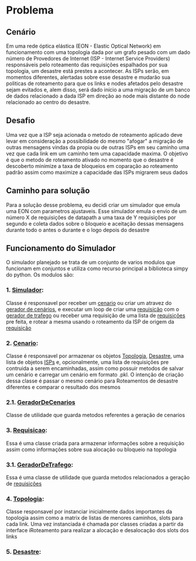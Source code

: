 

# Problema

## Cenário
Em uma rede óptica elástica (EON - Elastic Optical Network) em funcionamento com uma topologia dada por um grafo pesado com um dado número de Provedores de Internet (ISP - Internet Service Providers) responsáveis pelo roteamento das requisições espalhados por sua topologia, um desastre está prestes a acontecer. As ISPs serão, em momentos diferentes, alertadas sobre esse desastre e mudarão sua politicas de roteamento para que os links e nodes afetados pelo desastre sejam evitados e, alem disso, será dado início a uma migração de um banco de dados relacionado a dada ISP em direção ao node mais distante do node relacionado ao centro do desastre.

## Desafio
Uma vez que a ISP seja acionada o metodo de roteamento aplicado deve levar em consideração a possibilidade do mesmo "afogar" a migração de outras mensagens vindas da propia ou de outras ISPs em seu caminho uma vez que cada link em um caminho tem uma capacidade maxima. O objetivo é que o metodo de roteamento ativado no momento que o desastre é descoberto minimize a taxa de bloqueios em coparação ao roteamento padrão assim como maximize a capacidade das ISPs migrarem seus dados

## Caminho para solução

Para a solução desse problema, eu decidi criar um simulador que emula uma EON com parametros ajustaveis. Esse simulador emula o envio de um número X de requisições de datapath a uma taxa de Y requisições por segundo e coleta dados sobre o bloqueio e aceitação dessas mensagens durante todo o antes o durante e o logo depois do desastre

## Funcionamento do Simulador

O simulador planejado se trata de um conjunto de varios modulos que funcionam em conjuntos e utiliza como recurso principal a biblioteca simpy do python. Os modulos são:

### 1. [Simulador](simuladorV2/Simulador.py):
Classe é responsavel por receber um  [cenario](#2-cenario) ou criar um atravez do [gerador de cenários](), e executar um loop de criar uma [requisicão](#3-requisicao) com o [gerador de trafego](#31-geradordetrafego) ou receber uma requisição de uma lista de [requisições](#3-requisicao) pre feita, e rotear a mesma usando o roteamento da ISP de origem da [requisição](#3-requisicao)

### 2. [Cenario](simuladorV2/Cenario/Cenario.py):
Classe é responsavel por armazenar os objetos [Topologia](#4-topologia), [Desastre](#5-desastre), uma lista de objetos [ISPs](#6-isp) e, opcionalmente, uma lista de requisições pre contruida a serem encaminhadas, assim como possuir metodos de salvar um cenário e carregar um cenário em formato .pkl. O intenção de criação dessa classe é passar o mesmo cenário para Roteamentos de desastre diferentes e comparar o resultado dos mesmos
### 2.1. [GeradorDeCenarios](simuladorV2/Cenario/GeradorDeCenarios.py)
Classe de utilidade que guarda metodos referentes a geração de cenarios

### 3. [Requisicao](simuladorV2/Requisicao/Requisicao.py):
Essa é uma classe criada para armazenar informações sobre a requisição assim como informações sobre sua alocação ou bloqueio na topologia

### 3.1. [GeradorDeTrafego](simuladorV2/Requisicao/GeradorDeTrafico.py):
Essa é uma classe de utilidade que guarda metodos relacionados a geração de [requisições](#4-requisicao)

### 4. [Topologia](simuladorV2/Topologia.py):
Classe responsavel por instanciar inicialmente dados importantes da topologia assim como a matrix de listas de menores caminhos, slots para cada link. Uma vez instanciada é chamada por classes criadas a partir da interface iRoteamento para realizar a alocação e desalocação dos slots dos links

### 5. [Desastre](simuladorV2/Desastre/Desastre.py):
